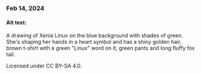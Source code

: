 ### Feb 14, 2024

#### Alt text:

A drawing of Xenia Linux on the blue background with shades of green. She's shaping her hands in a heart symbol and has a shiny golden hair, brown t-shirt with a green "Linux" word on it, green pants and long fluffy fox tail.

Licensed under CC BY-SA 4.0.
